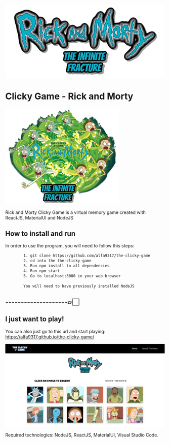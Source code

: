 <img src="./readMeImages/rick-and-morty-logo2.png" alt="drawing" width="600"/>

# Clicky Game - Rick and Morty

<img src="./readMeImages/gameTheme.png" alt="drawing" width="360" />

Rick and Morty Clicky Game is a virtual memory game created with ReactJS, MaterialUI and NodeJS

## How to install and run

In order to use the program, you will need to follow this steps: 

            1. git clone https://github.com/alfa9317/the-clicky-game
            2. cd into the the-clicky-game
            3. Run npm install to all dependencies
            4. Run npm start
            5. Go to localhost:3000 in your web browser
            
            You will need to have previously installed NodeJS

## --------------------👉🏻

## I just want to play!

You can also just go to this url and start playing:
      https://alfa9317.github.io/the-clicky-game/

![alt text](./readMeImages/clickygame.png)

Required technologies:
NodeJS,
ReactJS,
MaterialUI,
Visual Studio Code.